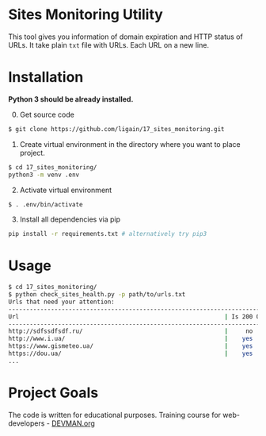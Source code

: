   
# Sites Monitoring Utility
This tool gives you information of domain expiration and HTTP status of URLs.  It take plain `txt` file with URLs. Each URL on a new line.
  
# Installation
**Python 3 should be already installed.**

0) Get source code
```bash
$ git clone https://github.com/ligain/17_sites_monitoring.git
```

1) Create virtual environment in the directory where you want to place project.
```bash
$ cd 17_sites_monitoring/
python3 -m venv .env
```

2) Activate virtual environment
```bash
$ . .env/bin/activate
```

3) Install all dependencies via pip
```bash  
pip install -r requirements.txt # alternatively try pip3  
```  
# Usage
```bash
$ cd 17_sites_monitoring/
$ python check_sites_health.py -p path/to/urls.txt
Urls that need your attention:
-----------------------------------------------------------------------------------------------
Url                                                          | Is 200 OK  | Is domain expired
-----------------------------------------------------------------------------------------------
http://sdfssdfsdf.ru/                                        |     no     |    yes    
http://www.i.ua/                                             |    yes     |    yes    
https://www.gismeteo.ua/                                     |    yes     |    yes    
https://dou.ua/                                              |    yes     |    yes   
...
```
  
# Project Goals  
  
The code is written for educational purposes. Training course for web-developers - [DEVMAN.org](https://devman.org)